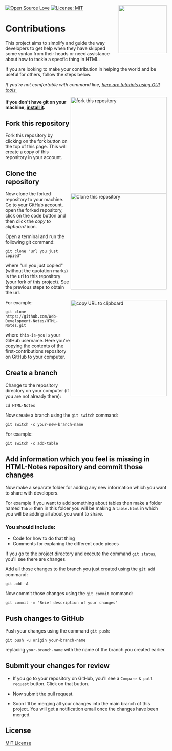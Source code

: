 [![Open Source Love](https://firstcontributions.github.io/open-source-badges/badges/open-source-v1/open-source.svg)](https://github.com/Web-Development-Notes/HTML-Notes)
[<img align="right" width="150" src="https://firstcontributions.github.io/assets/Readme/join-slack-team.png">](https://join.slack.com/t/webdevelopmentnotes/shared_invite/zt-1mgmuikcl-GS~LTo4ADEVdIuOsTepBPQ)
[![License: MIT](https://img.shields.io/badge/License-MIT-green.svg)](https://opensource.org/licenses/MIT)

# Contributions

This project aims to simplify and guide the way developers to get help when they have skipped some syntax from their heads or need 
assistance about how to tackle a specfic thing in HTML.

If you are looking to make your contribution in helping the world and be useful for others, follow the steps below.

_If you're not comfortable with command line, [here are tutorials using GUI tools.](#tutorials-using-other-tools)_


<img align="right" width="300" src="https://i.imgur.com/AtePuVR.png" alt="fork this repository" />

#### If you don't have git on your machine, [install it](https://docs.github.com/en/get-started/quickstart/set-up-git).

## Fork this repository

Fork this repository by clicking on the fork button on the top of this page.
This will create a copy of this repository in your account.

## Clone the repository

<img align="right" width="300" src="https://i.imgur.com/7SvJGgj.png" alt="Clone this repository"/>

Now clone the forked repository to your machine. Go to your GitHub account, open the forked repository, click on the code button and then click the _copy to clipboard_ icon.

Open a terminal and run the following git command:

```
git clone "url you just copied"
```

where "url you just copied" (without the quotation marks) is the url to this repository (your fork of this project). See the previous steps to obtain the url.

<img align="right" width="300" src="https://i.imgur.com/3rbSU2Y.png" alt="copy URL to clipboard" />

For example:

```
git clone https://github.com/Web-Development-Notes/HTML-Notes.git
```

where `this-is-you` is your GitHub username. Here you're copying the contents of the first-contributions repository on GitHub to your computer.

## Create a branch

Change to the repository directory on your computer (if you are not already there):

```
cd HTML-Notes
```

Now create a branch using the `git switch` command:

```
git switch -c your-new-branch-name
```

For example:

```
git switch -c add-table
```

## Add information which you feel is missing in HTML-Notes repository and commit those changes


Now make a separate folder for adding any new information which you want to share with developers.

For example if you want to add something about tables then make a folder named `Table` then in this folder you will be making a `table.html` in which you will be adding all about you want to share.

### You should include:
- Code for how to do that thing
- Comments for explaning the different code pieces


If you go to the project directory and execute the command `git status`, you'll see there are changes.

Add all those changes to the branch you just created using the `git add` command:

```
git add -A
```
Now commit those changes using the `git commit` command:

```
git commit -m "Brief description of your changes"
```


## Push changes to GitHub

Push your changes using the command `git push`:

```
git push -u origin your-branch-name
```

replacing `your-branch-name` with the name of the branch you created earlier.


## Submit your changes for review

- If you go to your repository on GitHub, you'll see a `Compare & pull request` button. Click on that button.

- Now submit the pull request.

- Soon I'll be merging all your changes into the main branch of this project. You will get a notification email once the changes have been merged.

## License
[MIT License](LICENSE) 
